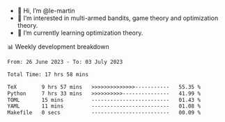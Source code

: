 - 👋 Hi, I’m @le-martin
- 👀 I’m interested in multi-armed bandits, game theory and optimization theory.
- 🌱 I’m currently learning optimization theory.
<!---- 💞️ I’m looking to collaborate on ...
- 📫 How to reach me ...-->

<!---
Tutorial for using WakaTime stats in GitHub profile: https://github.com/athul/waka-readme
-->

📊 Weekly development breakdown
<!--START_SECTION:waka-->

```txt
From: 26 June 2023 - To: 03 July 2023

Total Time: 17 hrs 58 mins

TeX        9 hrs 57 mins   >>>>>>>>>>>>>>-----------   55.35 %
Python     7 hrs 33 mins   >>>>>>>>>>---------------   41.99 %
TOML       15 mins         -------------------------   01.43 %
YAML       11 mins         -------------------------   01.08 %
Makefile   0 secs          -------------------------   00.09 %
```

<!--END_SECTION:waka-->

<!---
le-martin/le-martin is a ✨ special ✨ repository because its `README.md` (this file) appears on your GitHub profile.
You can click the Preview link to take a look at your changes.
--->

